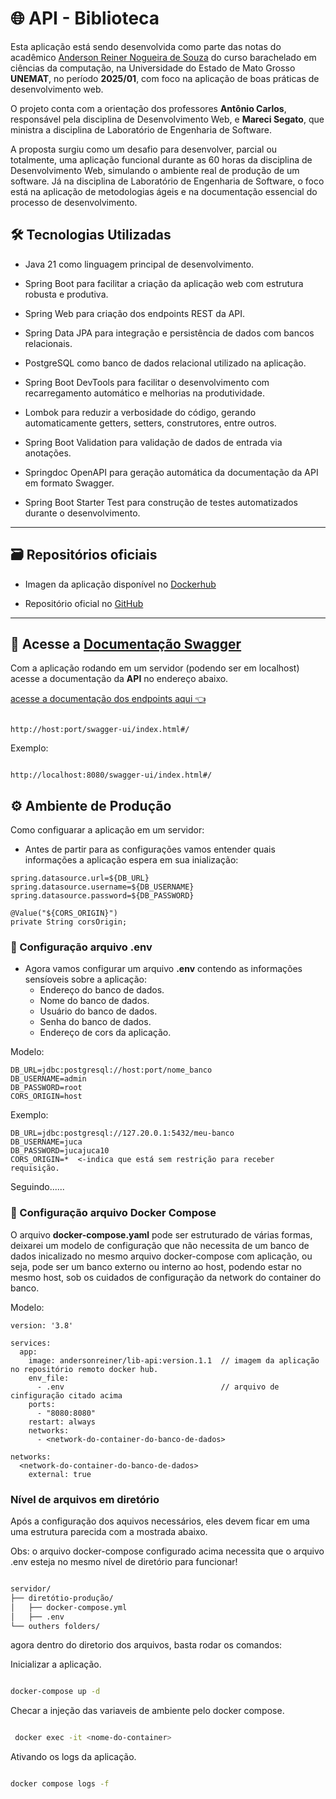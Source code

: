 # 🌐 API - Biblioteca

Esta aplicação está sendo desenvolvida como parte das notas do acadêmico [Anderson Reiner Nogueira de Souza](https://github.com/AndersonReiner) do curso barachelado em ciências da computação, na Universidade do Estado de Mato Grosso **UNEMAT**,  no período **2025/01**, com foco na aplicação de boas práticas de desenvolvimento web.

O projeto conta com a orientação dos professores **Antônio Carlos**, responsável pela disciplina de Desenvolvimento Web, e **Mareci Segato**, que ministra a disciplina de Laboratório de Engenharia de Software.

A proposta surgiu como um desafio para desenvolver, parcial ou totalmente, uma aplicação funcional durante as 60 horas da disciplina de Desenvolvimento Web, simulando o ambiente real de produção de um software. Já na disciplina de Laboratório de Engenharia de Software, o foco está na aplicação de metodologias ágeis e na documentação essencial do processo de desenvolvimento.


## 🛠️ Tecnologias Utilizadas

- Java 21 como linguagem principal de desenvolvimento.

- Spring Boot para facilitar a criação da aplicação web com estrutura robusta e produtiva.

- Spring Web para criação dos endpoints REST da API.

- Spring Data JPA para integração e persistência de dados com bancos relacionais.

- PostgreSQL como banco de dados relacional utilizado na aplicação.

- Spring Boot DevTools para facilitar o desenvolvimento com recarregamento automático e melhorias na produtividade.

- Lombok para reduzir a verbosidade do código, gerando automaticamente getters, setters, construtores, entre outros.

- Spring Boot Validation para validação de dados de entrada via anotações.

- Springdoc OpenAPI para geração automática da documentação da API em formato Swagger.

- Spring Boot Starter Test para construção de testes automatizados durante o desenvolvimento.
---

## 🗃️ Repositórios oficiais

- Imagen da aplicação disponível no [Dockerhub](https://hub.docker.com/r/andersonreiner/lib-api)

- Repositório oficial no [GitHub](https://github.com/AndersonReiner/lib-api)

---


## 🧭 Acesse a [Documentação Swagger](https://swagger.io/docs/)

Com a aplicação rodando em um servidor (podendo ser em localhost) acesse a documentação da **API** no endereço abaixo.

[acesse a documentação dos endpoints aqui 👈](http://localhost:8080/swagger-ui/index.html#/)


```http

http://host:port/swagger-ui/index.html#/

```
Exemplo:

```http

http://localhost:8080/swagger-ui/index.html#/

```

## ⚙️ Ambiente de Produção

Como configuarar a aplicação em um servidor:

- Antes de partir para as configurações vamos entender quais informações a aplicação espera em sua inialização:

```
spring.datasource.url=${DB_URL}
spring.datasource.username=${DB_USERNAME}
spring.datasource.password=${DB_PASSWORD}

@Value("${CORS_ORIGIN}")
private String corsOrigin;
```

### 📑 Configuração arquivo .env

- Agora vamos configurar um arquivo **.env** contendo as informações sensíoveis sobre a aplicação:
  - Endereço do banco de dados.
  - Nome do banco de dados.
  - Usuário do banco de dados.
  - Senha do banco de dados.
  - Endereço de cors da aplicação.


Modelo:
```.env
DB_URL=jdbc:postgresql://host:port/nome_banco
DB_USERNAME=admin
DB_PASSWORD=root
CORS_ORIGIN=host
```

Exemplo:
```.env
DB_URL=jdbc:postgresql://127.20.0.1:5432/meu-banco
DB_USERNAME=juca
DB_PASSWORD=jucajuca10
CORS_ORIGIN=*  <-indica que está sem restrição para receber requisição.
```
Seguindo......

### 📑 Configuração arquivo Docker Compose

O arquivo **docker-compose.yaml** pode ser estruturado de várias formas, deixarei um modelo de configuração que não necessita de um banco de dados inicalizado no mesmo arquivo docker-compose com aplicação, ou seja, pode ser um banco externo ou interno ao host, podendo estar no mesmo host, sob os cuidados de configuração da network do container do banco.

Modelo:


```docker-compose
version: '3.8'

services:
  app:
    image: andersonreiner/lib-api:version.1.1  // imagem da aplicação no repositório remoto docker hub.
    env_file:
      - .env                                   // arquivo de cinfiguração citado acima 
    ports:
      - "8080:8080"
    restart: always
    networks:
      - <network-do-container-do-banco-de-dados>

networks:
  <network-do-container-do-banco-de-dados>
    external: true

```

### Nível de arquivos em diretório
Após a configuração dos aquivos necessários, eles devem ficar em uma uma estrutura parecida com a mostrada abaixo.

Obs: o arquivo docker-compose configurado acima necessita que o arquivo .env esteja no mesmo nível de diretório para funcionar!

````bash

servidor/
├── diretótio-produção/
│   ├── docker-compose.yml
│   ├── .env
└── outhers folders/

````

agora dentro do diretorio dos arquivos, basta rodar os comandos:

Inicializar a aplicação.

````bash

docker-compose up -d
````

Checar a injeção das variaveis de ambiente pelo docker compose.

```bash

 docker exec -it <nome-do-container>

```

Ativando os logs da aplicação.

```bash

docker compose logs -f
```


